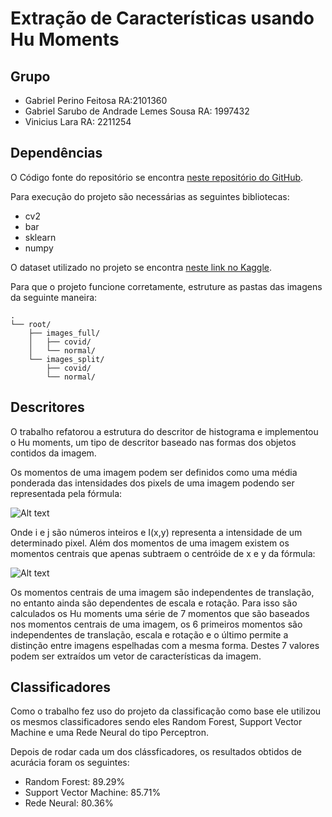 # Extração de Características usando Hu Moments

## Grupo

- Gabriel Perino Feitosa RA:2101360
- Gabriel Sarubo de Andrade Lemes Sousa RA: 1997432
- Vinicius Lara RA: 2211254

## Dependências
O Código fonte do repositório se encontra [neste repositório do GitHub](https://github.com/gabrielfeitosa00/ML-Classifiers-Image-Extraction).

Para execução do projeto são necessárias as seguintes bibliotecas:

* cv2
* bar
* sklearn
* numpy

O dataset utilizado no projeto se encontra [neste link no Kaggle](https://www.kaggle.com/datasets/tarandeep97/covid19-normal-posteroanteriorpa-xrays).

Para que o projeto funcione corretamente, estruture as pastas das imagens da seguinte maneira:

```
.
└── root/
    ├── images_full/
    │   ├── covid/
    │   └── normal/
    └── images_split/
        ├── covid/
        └── normal/
```

## Descritores
O trabalho refatorou a estrutura do descritor de histograma e implementou o Hu moments, um tipo de descritor baseado nas formas dos objetos contidos da imagem.

Os momentos de uma imagem podem ser definidos como uma média ponderada das intensidades dos pixels de uma imagem podendo ser representada pela fórmula:

![Alt text](https://learnopencv.com/wp-content/ql-cache/quicklatex.com-57be077fade2b4294b4eb912ac93aa16_l3.png)

Onde i e j são números inteiros e I(x,y) representa a intensidade de um determinado pixel. Além dos momentos de uma imagem existem os momentos centrais que apenas subtraem o centróide de x e y da fórmula:


![Alt text](https://learnopencv.com/wp-content/ql-cache/quicklatex.com-e5a36c413410b5751103411993ce127a_l3.png)

Os momentos centrais de uma imagem são independentes de translação, no entanto ainda são dependentes de escala e rotação. Para isso são calculados os Hu moments uma série de 7 momentos que são baseados nos momentos centrais de uma imagem, os 6 primeiros momentos são independentes de translação, escala e rotação e o último permite a distinção entre imagens espelhadas com a mesma forma. Destes 7 valores podem ser extraídos um vetor de características da imagem.


## Classificadores

Como o trabalho fez uso do projeto da classificação como base ele utilizou os mesmos classificadores sendo eles Random Forest, Support Vector Machine e uma Rede Neural do tipo Perceptron.

Depois de rodar cada um dos clássficadores, os resultados obtidos de acurácia foram os seguintes:

* Random Forest: 89.29%
* Support Vector Machine: 85.71%
* Rede Neural: 80.36%
